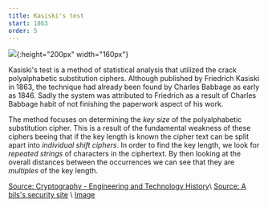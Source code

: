 ```yaml
---
title: Kasiski's test 
start: 1863
order: 5
---
```


![](http://4.bp.blogspot.com/-dSovKAAOnf4/USmy1SnDfTI/AAAAAAAAARw/AWNIWKrjTcI/s200/babbage.png){:height="200px" width="160px"}

Kasiski's test is a method of statistical analysis that utilized the crack polyalphabetic substitution ciphers. Although published by Friedrich Kasiski in 1863, the technique had already been found by Charles Babbage as early as 1846. Sadly the system was attributed to Friedrich as a result of Charles Babbage habit of not finishing the paperwork aspect of his work.

The method focuses on determining the *key size* of the polyalphabetic substitution cipher. This is a result of the fundamental weakness of these ciphers beeing that if the key  length is known the cipher text can be split apart into *individual shift ciphers*.  In order to find the key length, we look for *repeated strings* of characters in the ciphertext.  By then looking at the overall distances between the occurrences  we can see that they are *multiples*  of the key length. 



[Source: Cryptography - Engineering and Technology History](http://ethw.org/Cryptography)\\
[Source: A bils's security site](https://asecuritysite.com/encryption/kasiski)
\\
[Image](http://4.bp.blogspot.com/-dSovKAAOnf4/USmy1SnDfTI/AAAAAAAAARw/AWNIWKrjTcI/s200/babbage.png)


